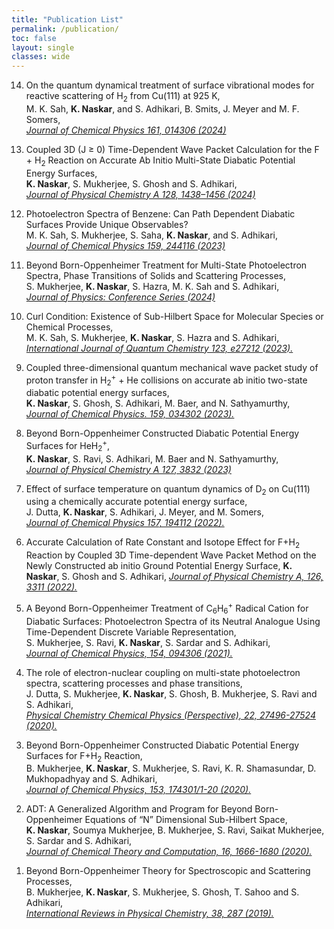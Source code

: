```yaml
---
title: "Publication List"
permalink: /publication/
toc: false
layout: single
classes: wide
---
```




<ol reversed>
  <li>
    <p>On the quantum dynamical treatment of surface vibrational modes for reactive scattering of H<sub>2</sub> from Cu(111) at 925 K,<br>
M. K. Sah, <b>K. Naskar</b>, and S. Adhikari, B. Smits, J. Meyer and M. F. Somers,<br>
<a href="https://doi.org/10.1063/5.0217639"><em>Journal of Chemical Physics 161, 014306 (2024)</em></a></p>
  </li>
  <li>
    <p>Coupled 3D (J ≥ 0) Time-Dependent Wave Packet Calculation for the F + H<sub>2</sub> Reaction on Accurate Ab Initio Multi-State Diabatic Potential Energy Surfaces,  <br>
<b>K. Naskar</b>, S. Mukherjee, S. Ghosh and S. Adhikari, <br>
<a href="https://pubs.acs.org/doi/10.1021/acs.jpca.3c05590"><em>Journal of Physical Chemistry A 128, 1438–1456 (2024)</em></a></p>
  </li>
  <li>
    <p>Photoelectron Spectra of Benzene: Can Path Dependent Diabatic Surfaces Provide Unique Observables? <br>
M. K. Sah, S. Mukherjee, S. Saha, <b>K. Naskar</b>, and S. Adhikari, <br>
<a href="https://doi.org/10.1063/5.0177186"><em>Journal of Chemical Physics 159, 244116 (2023)</em></a></p>
  </li>
  <li>
    <p>Beyond Born-Oppenheimer Treatment for Multi-State Photoelectron Spectra, Phase Transitions of Solids and Scattering Processes,<br>
S. Mukherjee, <b>K. Naskar</b>, S. Hazra, M. K. Sah and S. Adhikari, <br>
<a href="https://iopscience.iop.org/article/10.1088/1742-6596/2769/1/012012/pdf"><em>Journal of Physics: Conference Series (2024)</em></a></p>
  </li>
  <li>
    <p>Curl Condition: Existence of Sub-Hilbert Space for Molecular Species or Chemical Processes, <br>
M. K. Sah, S. Mukherjee, <b>K. Naskar</b>, S. Hazra and S. Adhikari, <br>
<a href="https://onlinelibrary.wiley.com/doi/10.1002/qua.27212"><em>International Journal of Quantum Chemistry 123, e27212 (2023).</em></a></p>
  </li>
  <li>
    <p>Coupled three-dimensional quantum mechanical wave packet study of proton transfer in H<sub>2</sub><sup>+</sup> + He collisions on accurate ab initio two-state diabatic potential energy surfaces, <br>
<b>K. Naskar</b>, S. Ghosh, S. Adhikari, M. Baer, and N. Sathyamurthy, <br>
<a href="https://doi.org/10.1063/5.0155646"><em>Journal of Chemical Physics. 159, 034302 (2023).</em></a></p>
  </li>
  <li>
    <p>Beyond Born-Oppenheimer Constructed Diabatic Potential Energy Surfaces for HeH<sub>2</sub><sup>+</sup>,<br>
<b>K. Naskar</b>, S. Ravi, S. Adhikari, M. Baer and N. Sathyamurthy,<br>
<a href="https://doi.org/10.1021/acs.jpca.3c01047"><em>Journal of Physical Chemistry A 127, 3832 (2023)</em></a></p>
  </li>
  <li>
    <p>Effect of surface temperature on quantum dynamics of D<sub>2</sub> on Cu(111) using a chemically accurate potential energy surface,<br>
J. Dutta, <b>K. Naskar</b>, S. Adhikari, J. Meyer, and M. Somers,<br>
<a href="https://aip.scitation.org/doi/10.1063/5.0109549"><em>Journal of Chemical Physics 157, 194112 (2022).</em></a></p>
  </li>
  <li>
    <p>Accurate Calculation of Rate Constant and Isotope Effect for F+H<sub>2</sub> Reaction by Coupled 3D Time-dependent Wave Packet Method on the Newly Constructed ab initio Ground Potential Energy Surface,
<b>K. Naskar</b>, S. Ghosh and S. Adhikari,
<a href="https://pubs.acs.org/doi/10.1021/acs.jpca.2c01209"><em>Journal of Physical Chemistry A, 126, 3311 (2022).</em></a></p>
  </li>
  <li>
    <p>A Beyond Born-Oppenheimer Treatment of C<sub>6</sub>H<sub>6</sub><sup>+</sup> Radical Cation for Diabatic Surfaces: Photoelectron Spectra of its Neutral Analogue Using Time-Dependent Discrete Variable Representation,<br>
S. Mukherjee, S. Ravi, <b>K. Naskar</b>, S. Sardar and S. Adhikari,<br>
<a href="https://aip.scitation.org/doi/10.1063/5.0040361"><em>Journal of Chemical Physics, 154, 094306 (2021).</em></a></p>
  </li>
  <li>
    <p>The role of electron-nuclear coupling on multi-state photoelectron spectra, scattering processes and phase transitions,<br>
J. Dutta, S. Mukherjee, <b>K. Naskar</b>, S. Ghosh, B. Mukherjee, S. Ravi and S. Adhikari,<br>
<a href="https://doi.org/10.1039/D0CP04052E"><em>Physical Chemistry Chemical Physics (Perspective), 22, 27496-27524 (2020).</em></a></p>
  </li>
  <li>
    <p>Beyond Born-Oppenheimer Constructed Diabatic Potential Energy Surfaces for F+H<sub>2</sub> Reaction,<br>
B. Mukherjee, <b>K. Naskar</b>, S. Mukherjee, S. Ravi, K. R. Shamasundar, D. Mukhopadhyay and S. Adhikari,<br>
<a href="https://aip.scitation.org/doi/10.1063/5.0021885"><em>Journal of Chemical Physics, 153, 174301/1-20 (2020).</em></a></p>
  </li>
  <li>
    <p>ADT: A Generalized Algorithm and Program for Beyond Born-Oppenheimer Equations of “N” Dimensional Sub-Hilbert Space,<br>
<b>K. Naskar</b>, Soumya Mukherjee, B. Mukherjee, S. Ravi, Saikat Mukherjee, S. Sardar and S. Adhikari,<br>
<a href="https://pubs.acs.org/doi/10.1021/acs.jctc.9b00948"><em>Journal of Chemical Theory and Computation, 16, 1666-1680 (2020).</em></a></p>
  </li>
  <li>
    <p>Beyond Born-Oppenheimer Theory for Spectroscopic and Scattering Processes,<br>
B. Mukherjee, <b>K. Naskar</b>, S. Mukherjee, S. Ghosh, T. Sahoo and S. Adhikari,<br>
<a href="https://doi.org/10.1080/0144235X.2019.1672987"><em>International Reviews in Physical Chemistry, 38, 287 (2019).</em></a></p>
  </li>
</ol>